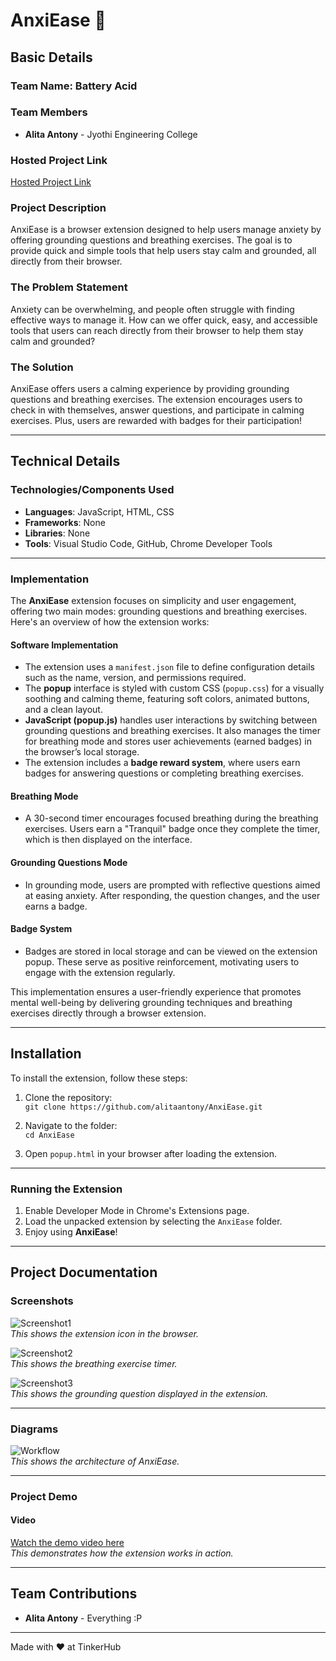 # AnxiEase 🩷

## Basic Details

### Team Name: Battery Acid

### Team Members
- **Alita Antony** - Jyothi Engineering College

### Hosted Project Link
[Hosted Project Link](https://github.com/alitaantony/AnxiEase/archive/refs/heads/main.zip)

### Project Description
AnxiEase is a browser extension designed to help users manage anxiety by offering grounding questions and breathing exercises. The goal is to provide quick and simple tools that help users stay calm and grounded, all directly from their browser.

### The Problem Statement
Anxiety can be overwhelming, and people often struggle with finding effective ways to manage it. How can we offer quick, easy, and accessible tools that users can reach directly from their browser to help them stay calm and grounded?

### The Solution
AnxiEase offers users a calming experience by providing grounding questions and breathing exercises. The extension encourages users to check in with themselves, answer questions, and participate in calming exercises. Plus, users are rewarded with badges for their participation!

---

## Technical Details

### Technologies/Components Used

- **Languages**: JavaScript, HTML, CSS
- **Frameworks**: None
- **Libraries**: None
- **Tools**: Visual Studio Code, GitHub, Chrome Developer Tools

---

### Implementation

The **AnxiEase** extension focuses on simplicity and user engagement, offering two main modes: grounding questions and breathing exercises. Here's an overview of how the extension works:

#### Software Implementation
- The extension uses a `manifest.json` file to define configuration details such as the name, version, and permissions required.
- The **popup** interface is styled with custom CSS (`popup.css`) for a visually soothing and calming theme, featuring soft colors, animated buttons, and a clean layout.
- **JavaScript (popup.js)** handles user interactions by switching between grounding questions and breathing exercises. It also manages the timer for breathing mode and stores user achievements (earned badges) in the browser’s local storage.
- The extension includes a **badge reward system**, where users earn badges for answering questions or completing breathing exercises.

#### Breathing Mode
- A 30-second timer encourages focused breathing during the breathing exercises. Users earn a "Tranquil" badge once they complete the timer, which is then displayed on the interface.

#### Grounding Questions Mode
- In grounding mode, users are prompted with reflective questions aimed at easing anxiety. After responding, the question changes, and the user earns a badge.

#### Badge System
- Badges are stored in local storage and can be viewed on the extension popup. These serve as positive reinforcement, motivating users to engage with the extension regularly.

This implementation ensures a user-friendly experience that promotes mental well-being by delivering grounding techniques and breathing exercises directly through a browser extension.

---

## Installation

To install the extension, follow these steps:

1. Clone the repository:  
   `git clone https://github.com/alitaantony/AnxiEase.git`
   
2. Navigate to the folder:  
   `cd AnxiEase`
   
3. Open `popup.html` in your browser after loading the extension.

---

### Running the Extension

1. Enable Developer Mode in Chrome's Extensions page.
2. Load the unpacked extension by selecting the `AnxiEase` folder.
3. Enjoy using **AnxiEase**!

---

## Project Documentation

### Screenshots

![Screenshot1](https://github.com/alitaantony/AnxiEase/raw/main/chromeexten.png)  
*This shows the extension icon in the browser.*

![Screenshot2](https://github.com/alitaantony/AnxiEase/raw/main/breatheq.png)  
*This shows the breathing exercise timer.*

![Screenshot3](https://github.com/alitaantony/AnxiEase/raw/main/groundq.png)  
*This shows the grounding question displayed in the extension.*

---

### Diagrams

![Workflow](https://github.com/alitaantony/AnxiEase/raw/main/workflow.png)  
*This shows the architecture of AnxiEase.*

---

### Project Demo

#### Video
[Watch the demo video here](https://drive.google.com/file/d/1tk_0mRD_RbWTdK3ep2mldAcGqHBBhp3v/view?usp=sharing)  
*This demonstrates how the extension works in action.*

---

## Team Contributions

- **Alita Antony** - Everything :P

---

Made with ❤️ at TinkerHub
